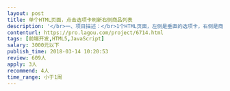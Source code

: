 ```yaml
---                
layout: post       
title: 单个HTML页面，点击选项卡刷新右侧商品列表           
description: '</br>一、项目描述：</br>1个HTML页面，左侧是垂直的选项卡，右侧是商品列表，点击左侧选项卡，右侧的商品列表信息从服务器获取并刷新出来</br></br>二、主要功能点：</br>商品信息刷新</br></br>三、可参考产品：</br>无</br></br>四、人员要求：</br>1、熟悉PHP，、Javascript、HTML，CSS等技术；</br>2、良好的沟通能力和契约精神。</br></br>五，该任务预算只有200元</br>'     
contenturl: https://pro.lagou.com/project/6714.html      
tags: [前端开发,HTML5,JavaScript]            
salary: 3000元以下          
publish_time: 2018-03-14 10:20:53         
review: 609人                   
apply: 3人                   
recommend: 4人                   
time_range: 小于1周              
---                 
```

